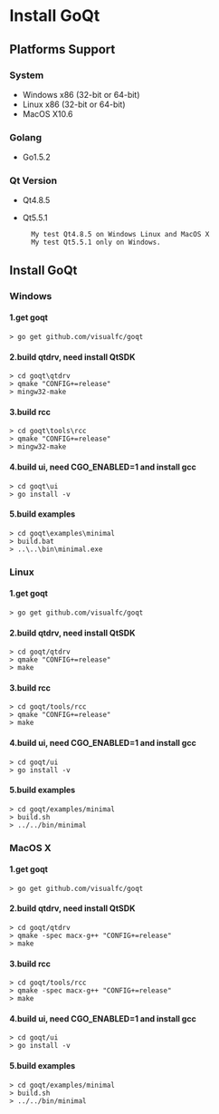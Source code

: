 # Install GoQt

## Platforms Support

### System

* Windows x86 (32-bit or 64-bit) 
* Linux x86 (32-bit or 64-bit)
* MacOS X10.6 

### Golang

* Go1.5.2

### Qt Version

* Qt4.8.5

* Qt5.5.1

		My test Qt4.8.5 on Windows Linux and MacOS X
		My test Qt5.5.1 only on Windows.


## Install GoQt

### Windows

#### 1.get goqt
    > go get github.com/visualfc/goqt
#### 2.build qtdrv, need install QtSDK
    > cd goqt\qtdrv
    > qmake "CONFIG+=release"
    > mingw32-make
#### 3.build rcc	
	> cd goqt\tools\rcc
	> qmake "CONFIG+=release"	
	> mingw32-make
#### 4.build ui, need CGO_ENABLED=1 and install gcc
    > cd goqt\ui
    > go install -v
#### 5.build examples
    > cd goqt\examples\minimal
    > build.bat
    > ..\..\bin\minimal.exe
	
### Linux

#### 1.get goqt
    > go get github.com/visualfc/goqt
#### 2.build qtdrv, need install QtSDK
    > cd goqt/qtdrv
    > qmake "CONFIG+=release"
    > make
#### 3.build rcc	
	> cd goqt/tools/rcc
	> qmake "CONFIG+=release"	
	> make
#### 4.build ui, need CGO_ENABLED=1 and install gcc
    > cd goqt/ui
    > go install -v
#### 5.build examples
    > cd goqt/examples/minimal
    > build.sh
    > ../../bin/minimal
	
### MacOS X

#### 1.get goqt
    > go get github.com/visualfc/goqt
#### 2.build qtdrv, need install QtSDK
    > cd goqt/qtdrv
    > qmake -spec macx-g++ "CONFIG+=release"
    > make
#### 3.build rcc	
	> cd goqt/tools/rcc
	> qmake -spec macx-g++ "CONFIG+=release"	
	> make
#### 4.build ui, need CGO_ENABLED=1 and install gcc
    > cd goqt/ui
    > go install -v
#### 5.build examples
    > cd goqt/examples/minimal
    > build.sh
    > ../../bin/minimal	
